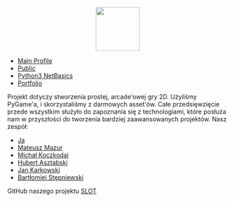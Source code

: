 <p align="center"><img width="100" src="https://lab.github.com/public/images/avatar.png"></p>

- [Main Profile](https://github.com/JakubG-git)
- [Public](https://github.com/JakubG-git/Public)
- [Python3 NetBasics](https://github.com/JakubG-git/Python3_NetBasics)
- [Portfolio](https://jakubg-git.github.io/markdown-portfolio/)

Projekt dotyczy stworzenia prostej, arcade'owej gry 2D. Użyliśmy PyGame'a, i skorzystaliśmy z darmowych asset'ów. Całe przedsięwzięcie przede wszystkim służyło do zapoznania się z technologiami, które posłuża nam w przyszłości do tworzenia bardziej zaawansowanych projektów. Nasz zespół:
* [Ja](https://jakubg-git.github.io/)
* [Mateusz Mazur](https://mzsuetam.github.io/)
* [Michał Koczkodaj](https://mkoczkodaj.github.io/)
* [Hubert Asztabski](https://sztaba.github.io/)
* [Jan Karkowski](https://jankrk.github.io/)
* [Bartłomiej Stępniewski](https://beto4444.github.io/)

GitHub naszego projektu [SLOT](https://github.com/AGH-Narzedzia-Informatyczne-2021-2022/SLOT)
